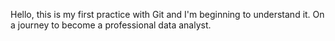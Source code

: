 Hello, this is my first practice with Git and I'm beginning to understand it. On a journey to become a professional data analyst.
